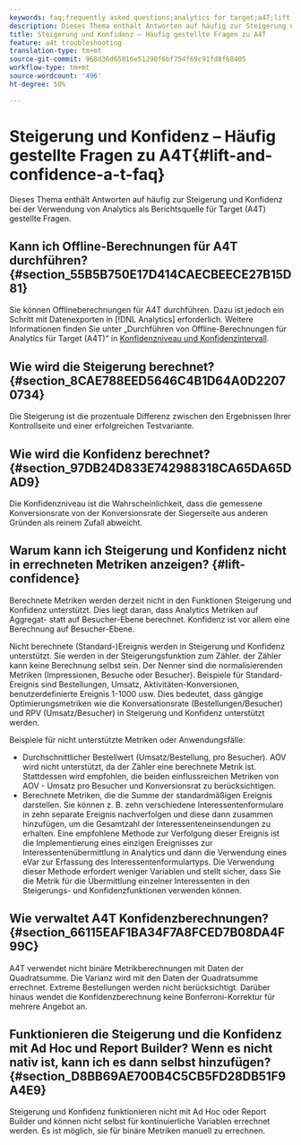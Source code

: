 ```yaml
---
keywords: faq;frequently asked questions;analytics for target;a4T;lift;ad hoc;report builder;confidence
description: Dieses Thema enthält Antworten auf häufig zur Steigerung und Konfidenz bei der Verwendung von Analytics als Berichtsquelle für Target (A4T) gestellte Fragen.
title: Steigerung und Konfidenz – Häufig gestellte Fragen zu A4T
feature: a4t troubleshooting
translation-type: tm+mt
source-git-commit: 968d36d65016e51290f6bf754f69c91fd8f68405
workflow-type: tm+mt
source-wordcount: '496'
ht-degree: 50%

---
```



# Steigerung und Konfidenz – Häufig gestellte Fragen zu A4T{#lift-and-confidence-a-t-faq}

Dieses Thema enthält Antworten auf häufig zur Steigerung und Konfidenz bei der Verwendung von Analytics als Berichtsquelle für Target (A4T) gestellte Fragen.

## Kann ich Offline-Berechnungen für A4T durchführen? {#section_55B5B750E17D414CAECBEECE27B15D81}

Sie können Offlineberechnungen für A4T durchführen. Dazu ist jedoch ein Schritt mit Datenexporten in [!DNL Analytics] erforderlich. Weitere Informationen finden Sie unter „Durchführen von Offline-Berechnungen für Analytics für Target (A4T)“ in [Konfidenzniveau und Konfidenzintervall](/help/c-reports/conversion-rate.md#concept_0D0002A1EBDF420E9C50E2A46F36629B).

## Wie wird die Steigerung berechnet? {#section_8CAE788EED5646C4B1D64A0D22070734}

Die Steigerung ist die prozentuale Differenz zwischen den Ergebnissen Ihrer Kontrollseite und einer erfolgreichen Testvariante.

## Wie wird die Konfidenz berechnet?  {#section_97DB24D833E742988318CA65DA65DAD9}

Die Konfidenzniveau ist die Wahrscheinlichkeit, dass die gemessene Konversionsrate von der Konversionsrate der Siegerseite aus anderen Gründen als reinem Zufall abweicht.

## Warum kann ich Steigerung und Konfidenz nicht in errechneten Metriken anzeigen?  {#lift-confidence}

Berechnete Metriken werden derzeit nicht in den Funktionen Steigerung und Konfidenz unterstützt. Dies liegt daran, dass Analytics Metriken auf Aggregat- statt auf Besucher-Ebene berechnet. Konfidenz ist vor allem eine Berechnung auf Besucher-Ebene.

Nicht berechnete (Standard-)Ereignis werden in Steigerung und Konfidenz unterstützt. Sie werden in der Steigerungsfunktion zum Zähler. der Zähler kann keine Berechnung selbst sein. Der Nenner sind die normalisierenden Metriken (Impressionen, Besuche oder Besucher). Beispiele für Standard-Ereignis sind Bestellungen, Umsatz, Aktivitäten-Konversionen, benutzerdefinierte Ereignis 1-1000 usw. Dies bedeutet, dass gängige Optimierungsmetriken wie die Konversationsrate (Bestellungen/Besucher) und RPV (Umsatz/Besucher) in Steigerung und Konfidenz unterstützt werden.

Beispiele für nicht unterstützte Metriken oder Anwendungsfälle:

* Durchschnittlicher Bestellwert (Umsatz/Bestellung, pro Besucher). AOV wird nicht unterstützt, da der Zähler eine berechnete Metrik ist. Stattdessen wird empfohlen, die beiden einflussreichen Metriken von AOV - Umsatz pro Besucher und Konversionsrat zu berücksichtigen.
* Berechnete Metriken, die die Summe der standardmäßigen Ereignis darstellen. Sie können z. B. zehn verschiedene Interessentenformulare in zehn separate Ereignis nachverfolgen und diese dann zusammen hinzufügen, um die Gesamtzahl der Interessenteneinsendungen zu erhalten. Eine empfohlene Methode zur Verfolgung dieser Ereignis ist die Implementierung eines einzigen Ereignisses zur Interessentenübermittlung in Analytics und dann die Verwendung eines eVar zur Erfassung des Interessentenformulartyps. Die Verwendung dieser Methode erfordert weniger Variablen und stellt sicher, dass Sie die Metrik für die Übermittlung einzelner Interessenten in den Steigerungs- und Konfidenzfunktionen verwenden können.

## Wie verwaltet A4T Konfidenzberechnungen?  {#section_66115EAF1BA34F7A8FCED7B08DA4F99C}

A4T verwendet nicht binäre Metrikberechnungen mit Daten der Quadratsumme. Die Varianz wird mit den Daten der Quadratsumme errechnet. Extreme Bestellungen werden nicht berücksichtigt. Darüber hinaus wendet die Konfidenzberechnung keine Bonferroni-Korrektur für mehrere Angebot an.

## Funktionieren die Steigerung und die Konfidenz mit Ad Hoc und Report Builder? Wenn es nicht nativ ist, kann ich es dann selbst hinzufügen? {#section_D8BB69AE700B4C5CB5FD28DB51F9A4E9}

Steigerung und Konfidenz funktionieren nicht mit Ad Hoc oder Report Builder und können nicht selbst für kontinuierliche Variablen errechnet werden. Es ist möglich, sie für binäre Metriken manuell zu errechnen.
